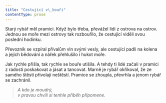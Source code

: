```yaml
---
title: "Cestující v\_bouři"
contentType: prose
---
```


  

Starý rybář měl pramici. Když bylo třeba, převážel lidi z ostrova na ostrov. Jednou se moře mezi ostrovy tak rozbouřilo, že cestující viděli svou poslední hodinku.

Převozník se vzpíral přívalům vln svými vesly, ale cestující padli na kolena a jejich bědování a nářek přehlušilo i hukot moře.

Jak rychle přišla, tak rychle se bouře utišila. A tehdy ti lidé začali v pramici z radosti poskakovat a jásat a tancovat. Marně je rybář okřikoval, že ze samého štěstí přivolají neštěstí. Pramice se zhoupla, převrhla a jenom rybář se zachránil.

> _A kdo je moudrý,  
> v pravou chvíli si tenhle příběh připomene._
